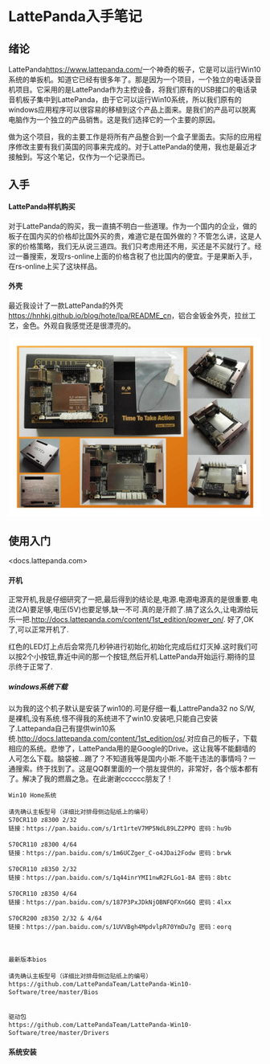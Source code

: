 # LattePanda入手笔记


## 绪论

LattePanda<https://www.lattepanda.com/>一个神奇的板子，它是可以运行Win10系统的单扳机。知道它已经有很多年了。那是因为一个项目，一个独立的电话录音机项目。它采用的是LattePanda作为主控设备，将我们原有的USB接口的电话录音机板子集中到LattePanda，由于它可以运行Win10系统，所以我们原有的windows应用程序可以很容易的移植到这个产品上面来。是我们的产品可以脱离电脑作为一个独立的产品销售。这是我们选择它的一个主要的原因。

做为这个项目，我的主要工作是将所有产品整合到一个盒子里面去。实际的应用程序修改主要有我们英国的同事来完成的。对于LattePanda的使用，我也是最近才接触到。写这个笔记，仅作为一个记录而已。

## 入手

#### LattePanda样机购买

对于LattePanda的购买，我一直搞不明白一些道理。作为一个国内的企业，做的板子在国内买的价格却比国外买的贵，难道它是在国外做的？不管怎么讲，这是人家的价格策略，我们无从说三道四。我们只考虑用还不用，买还是不买就行了。经过一番搜索，发现rs-online上面的价格含税了也比国内的便宜。于是果断入手，在rs-online上买了这块样品。

#### 外壳

最近我设计了一款LattePanda的外壳<https://hnhkj.github.io/blog/hote/lpa/README_cn>，铝合金钣金外壳，拉丝工艺，金色。外观自我感觉还是很漂亮的。

![LattePanda.jpg](img/LattePanda.jpg)

## 使用入门

<docs.lattepanda.com>

#### 开机

正常开机,我是仔细研究了一把,最后得到的结论是,电源.电源电源真的是很重要.电流(2A)要足够,电压(5V)也要足够,缺一不可.真的是汗颜了.搞了这么久,让电源给玩乐一把.<http://docs.lattepanda.com/content/1st_edition/power_on/>. 好了,OK了,可以正常开机了.

红色的LED灯上点后会常亮几秒钟进行初始化,初始化完成后红灯灭掉.这时我们可以按2个小按钮,靠近中间的那一个按钮,然后开机.LattePanda开始运行.期待的显示终于正常了.

##### windows系统下载

以为我的这个机子默认是安装了win10的.可是仔细一看,LattrePanda32 no S/W,是裸机,没有系统.怪不得我的系统进不了win10.安装吧,只能自己安装了.Lattepanda自己有提供win10系统.<http://docs.lattepanda.com/content/1st_edition/os/>.对应自己的板子，下载相应的系统。悲惨了，LattePanda用的是Google的Drive。这让我等不能翻墙的人可怎么下载。脑袋被...踢了？不知道我等是国内小斯.不能干违法的事情吗？一通搜索。终于找到了。这是QQ群里面的一个朋友提供的，非常好，各个版本都有了。解决了我的燃眉之急。在此谢谢cccccc朋友了！

```
Win10 Home系统

请先确认主板型号（详细比对排母侧边贴纸上的编号）
S70CR110 z8300 2/32 
链接：https://pan.baidu.com/s/1rt1rteV7MP5NdL89LZ2PPQ 密码：hu9b

S70CR110 z8300 4/64
链接：https://pan.baidu.com/s/1m6UCZger_C-o4JDai2Fodw 密码：brwk

S70CR110 z8350 2/32
链接：https://pan.baidu.com/s/1q44inrYMI1nwR2FLGo1-BA 密码：8btc

S70CR110 z8350 4/64
链接：https://pan.baidu.com/s/187P3PxJDkNjOBNFQFXnG6Q 密码：4lxx

S70CR200 z8350 2/32 & 4/64
链接：https://pan.baidu.com/s/1UVVBgh4MpdvlpR70YmDu7g 密码：eorq



最新版本bios 

请先确认主板型号（详细比对排母侧边贴纸上的编号）
https://github.com/LattePandaTeam/LattePanda-Win10-Software/tree/master/Bios


驱动包
https://github.com/LattePandaTeam/LattePanda-Win10-Software/tree/master/Drivers
```

#### 系统安装

